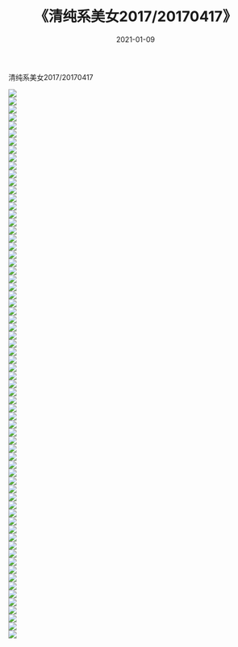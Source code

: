 ﻿---
layout: post
title:  《清纯系美女2017/20170417》
date:   2021-01-09
img: http://img.660000.xyz/Sharelink/清纯系美女/2017/20170417/000.jpg
categories: [美女, 清纯, 唯美]
---

清纯系美女2017/20170417

 ![](http://img.660000.xyz/Sharelink/清纯系美女/2017/20170417/001.png) <br>![](http://img.660000.xyz/Sharelink/清纯系美女/2017/20170417/002.png) <br>![](http://img.660000.xyz/Sharelink/清纯系美女/2017/20170417/003.png) <br>![](http://img.660000.xyz/Sharelink/清纯系美女/2017/20170417/004.png) <br>![](http://img.660000.xyz/Sharelink/清纯系美女/2017/20170417/005.png) <br>![](http://img.660000.xyz/Sharelink/清纯系美女/2017/20170417/006.png) <br>![](http://img.660000.xyz/Sharelink/清纯系美女/2017/20170417/007.png) <br>![](http://img.660000.xyz/Sharelink/清纯系美女/2017/20170417/008.png) <br>![](http://img.660000.xyz/Sharelink/清纯系美女/2017/20170417/009.png) <br>![](http://img.660000.xyz/Sharelink/清纯系美女/2017/20170417/010.png) <br>![](http://img.660000.xyz/Sharelink/清纯系美女/2017/20170417/011.png) <br>![](http://img.660000.xyz/Sharelink/清纯系美女/2017/20170417/012.png) <br>![](http://img.660000.xyz/Sharelink/清纯系美女/2017/20170417/013.png) <br>![](http://img.660000.xyz/Sharelink/清纯系美女/2017/20170417/014.png) <br>![](http://img.660000.xyz/Sharelink/清纯系美女/2017/20170417/015.png) <br>![](http://img.660000.xyz/Sharelink/清纯系美女/2017/20170417/016.png) <br>![](http://img.660000.xyz/Sharelink/清纯系美女/2017/20170417/017.png) <br>![](http://img.660000.xyz/Sharelink/清纯系美女/2017/20170417/018.png) <br>![](http://img.660000.xyz/Sharelink/清纯系美女/2017/20170417/019.png) <br>![](http://img.660000.xyz/Sharelink/清纯系美女/2017/20170417/020.png) <br>![](http://img.660000.xyz/Sharelink/清纯系美女/2017/20170417/021.png) <br>![](http://img.660000.xyz/Sharelink/清纯系美女/2017/20170417/022.png) <br>![](http://img.660000.xyz/Sharelink/清纯系美女/2017/20170417/023.png) <br>![](http://img.660000.xyz/Sharelink/清纯系美女/2017/20170417/024.png) <br>![](http://img.660000.xyz/Sharelink/清纯系美女/2017/20170417/025.png) <br>![](http://img.660000.xyz/Sharelink/清纯系美女/2017/20170417/026.png) <br>![](http://img.660000.xyz/Sharelink/清纯系美女/2017/20170417/027.png) <br>![](http://img.660000.xyz/Sharelink/清纯系美女/2017/20170417/028.png) <br>![](http://img.660000.xyz/Sharelink/清纯系美女/2017/20170417/029.png) <br>![](http://img.660000.xyz/Sharelink/清纯系美女/2017/20170417/030.png) <br>![](http://img.660000.xyz/Sharelink/清纯系美女/2017/20170417/031.png) <br>![](http://img.660000.xyz/Sharelink/清纯系美女/2017/20170417/032.png) <br>![](http://img.660000.xyz/Sharelink/清纯系美女/2017/20170417/033.png) <br>![](http://img.660000.xyz/Sharelink/清纯系美女/2017/20170417/034.png) <br>![](http://img.660000.xyz/Sharelink/清纯系美女/2017/20170417/035.png) <br>![](http://img.660000.xyz/Sharelink/清纯系美女/2017/20170417/036.png) <br>![](http://img.660000.xyz/Sharelink/清纯系美女/2017/20170417/037.png) <br>![](http://img.660000.xyz/Sharelink/清纯系美女/2017/20170417/038.png) <br>![](http://img.660000.xyz/Sharelink/清纯系美女/2017/20170417/039.png) <br>![](http://img.660000.xyz/Sharelink/清纯系美女/2017/20170417/040.png) <br>![](http://img.660000.xyz/Sharelink/清纯系美女/2017/20170417/041.png) <br>![](http://img.660000.xyz/Sharelink/清纯系美女/2017/20170417/042.png) <br>![](http://img.660000.xyz/Sharelink/清纯系美女/2017/20170417/043.png) <br>![](http://img.660000.xyz/Sharelink/清纯系美女/2017/20170417/044.png) <br>![](http://img.660000.xyz/Sharelink/清纯系美女/2017/20170417/045.png) <br>![](http://img.660000.xyz/Sharelink/清纯系美女/2017/20170417/046.png) <br>![](http://img.660000.xyz/Sharelink/清纯系美女/2017/20170417/047.png) <br>![](http://img.660000.xyz/Sharelink/清纯系美女/2017/20170417/048.png) <br>![](http://img.660000.xyz/Sharelink/清纯系美女/2017/20170417/049.png) <br>![](http://img.660000.xyz/Sharelink/清纯系美女/2017/20170417/050.png) <br>![](http://img.660000.xyz/Sharelink/清纯系美女/2017/20170417/051.png) <br>![](http://img.660000.xyz/Sharelink/清纯系美女/2017/20170417/052.png) <br>![](http://img.660000.xyz/Sharelink/清纯系美女/2017/20170417/053.png) <br>![](http://img.660000.xyz/Sharelink/清纯系美女/2017/20170417/054.png) <br>![](http://img.660000.xyz/Sharelink/清纯系美女/2017/20170417/055.png) <br>![](http://img.660000.xyz/Sharelink/清纯系美女/2017/20170417/056.png) <br>![](http://img.660000.xyz/Sharelink/清纯系美女/2017/20170417/057.png) <br>![](http://img.660000.xyz/Sharelink/清纯系美女/2017/20170417/058.png) <br>![](http://img.660000.xyz/Sharelink/清纯系美女/2017/20170417/059.png) <br>![](http://img.660000.xyz/Sharelink/清纯系美女/2017/20170417/060.png) <br>![](http://img.660000.xyz/Sharelink/清纯系美女/2017/20170417/061.png) <br>![](http://img.660000.xyz/Sharelink/清纯系美女/2017/20170417/062.png) <br>![](http://img.660000.xyz/Sharelink/清纯系美女/2017/20170417/063.png) <br>![](http://img.660000.xyz/Sharelink/清纯系美女/2017/20170417/064.png) <br>![](http://img.660000.xyz/Sharelink/清纯系美女/2017/20170417/065.png) <br>![](http://img.660000.xyz/Sharelink/清纯系美女/2017/20170417/066.png) <br>![](http://img.660000.xyz/Sharelink/清纯系美女/2017/20170417/067.png) <br>![](http://img.660000.xyz/Sharelink/清纯系美女/2017/20170417/068.png) <br>